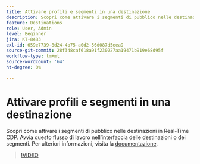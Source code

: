 ```yaml
---
title: Attivare profili e segmenti in una destinazione
description: Scopri come attivare i segmenti di pubblico nelle destinazioni in Real-Time CDP.  Avvia questo flusso di lavoro nell’interfaccia delle destinazioni o dei segmenti.
feature: Destinations
role: User, Admin
level: Beginner
jira: KT-8483
exl-id: 659e7739-8d24-4b75-a0d2-56d087d5eea9
source-git-commit: 28f348caf618a91f230227aa19471b919e68d95f
workflow-type: tm+mt
source-wordcount: '64'
ht-degree: 0%

---
```


# Attivare profili e segmenti in una destinazione

Scopri come attivare i segmenti di pubblico nelle destinazioni in Real-Time CDP.  Avvia questo flusso di lavoro nell’interfaccia delle destinazioni o dei segmenti. Per ulteriori informazioni, visita la [documentazione](https://experienceleague.adobe.com/docs/experience-platform/destinations/ui/activate/activation-overview.html).

>[!VIDEO](https://video.tv.adobe.com/v/336046/?learn=on)

